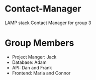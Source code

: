 # Contact-Manager
LAMP stack Contact Manager for group 3

# Group Members
- Project Manger: Jack
- Database: Adam
- API: Dan and Frank
- Frontend: Maria and Connor
